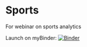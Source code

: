 # Sports
For webinar on sports analytics

Launch on myBinder: 
[![Binder](https://mybinder.org/badge_logo.svg)](https://mybinder.org/v2/gh/callysto/Sports/master)

